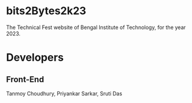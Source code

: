 # bits2Bytes2k23
The Technical Fest website of Bengal Institute of Technology, for the year 2023.

# Developers
## Front-End
Tanmoy Choudhury, 
Priyankar Sarkar, 
Sruti Das